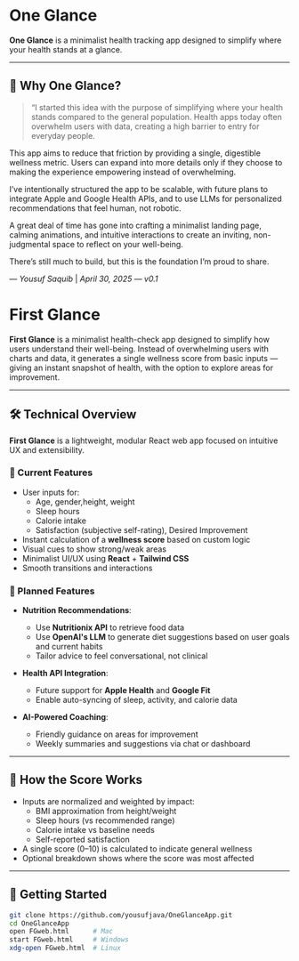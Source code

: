 # One Glance

**One Glance** is a minimalist health tracking app designed to simplify where your health stands at a glance.

---

## 🧭 Why One Glance?

> “I started this idea with the purpose of simplifying where your health stands compared to the general population. Health apps today often overwhelm users with data, creating a high barrier to entry for everyday people.

This app aims to reduce that friction by providing a single, digestible wellness metric. Users can expand into more details only if they choose to making the experience empowering instead of overwhelming.

I’ve intentionally structured the app to be scalable, with future plans to integrate Apple and Google Health APIs, and to use LLMs for personalized recommendations that feel human, not robotic.

A great deal of time has gone into crafting a minimalist landing page, calming animations, and intuitive interactions to create an inviting, non-judgmental space to reflect on your well-being.

There’s still much to build, but this is the foundation I’m proud to share.

— *Yousuf Saquib* | *April 30, 2025 — v0.1*
# First Glance

**First Glance** is a minimalist health-check app designed to simplify how users understand their well-being. Instead of overwhelming users with charts and data, it generates a single wellness score from basic inputs — giving an instant snapshot of health, with the option to explore areas for improvement.

---
## 🛠 Technical Overview

**First Glance** is a lightweight, modular React web app focused on intuitive UX and extensibility.

### 🔧 Current Features

- User inputs for:
  - Age, gender,height, weight
  - Sleep hours
  - Calorie intake
  - Satisfaction (subjective self-rating), Desired Improvement
- Instant calculation of a **wellness score** based on custom logic
- Visual cues to show strong/weak areas
- Minimalist UI/UX using **React** + **Tailwind CSS**
- Smooth transitions and interactions

### 🚧 Planned Features

- **Nutrition Recommendations**:
  - Use **Nutritionix API** to retrieve food data
  - Use **OpenAI's LLM** to generate diet suggestions based on user goals and current habits
  - Tailor advice to feel conversational, not clinical

- **Health API Integration**:
  - Future support for **Apple Health** and **Google Fit**
  - Enable auto-syncing of sleep, activity, and calorie data

- **AI-Powered Coaching**:
  - Friendly guidance on areas for improvement
  - Weekly summaries and suggestions via chat or dashboard

---

## 🧮 How the Score Works

- Inputs are normalized and weighted by impact:
  - BMI approximation from height/weight
  - Sleep hours (vs recommended range)
  - Calorie intake vs baseline needs
  - Self-reported satisfaction
- A single score (0–10) is calculated to indicate general wellness
- Optional breakdown shows where the score was most affected

---

## 🚀 Getting Started
```bash
git clone https://github.com/yousufjava/OneGlanceApp.git
cd OneGlanceApp
open FGweb.html      # Mac
start FGweb.html     # Windows
xdg-open FGweb.html  # Linux

